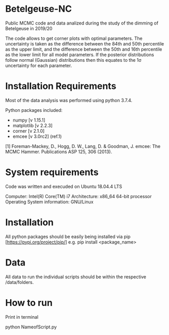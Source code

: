 # Betelgeuse-NC
Public MCMC code and data analized during the study of the dimming of Betelgeuse in 2019/20

The code allows to get corner plots with optimal parameters. The uncertainty is taken as the difference between the 84th and 50th percentile as the upper limit, and the difference between the 50th and 16th percentile as the lower limit for all model parameters. If the posterior distributions follow normal (Gaussian) distributions then this equates to the 1σ uncertainty for each parameter.

# Installation Requirements

Most of the data analysis was performed using python 3.7.4. 

 Python packages included:
* numpy [v 1.15.1]
* matplotlib [v 2.2.3]
* corner [v 2.1.0] 
* emcee [v 3.0rc2] (ref.1)
  

[1] Foreman-Mackey, D., Hogg, D. W., Lang, D. & Goodman, J. emcee: The MCMC Hammer. Publications ASP 125, 306 (2013). 


# System requirements

Code was written and execuded on Ubuntu 18.04.4 LTS

Computer: Intel(R) Core(TM) i7
Architecture: x86_64
64-bit processor
Operating System information: GNU/Linux

# Installation

All python packages should be easily being installed via pip [https://pypi.org/project/pip/] e.g. pip install <package_name>


# Data 

All data to run the individual scripts should be within the respective /data/folders. 

# How to run 

Print in terminal

 python NameofScript.py
 
 
 
